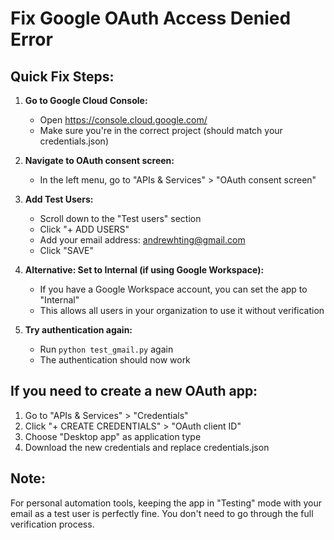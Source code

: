 # Fix Google OAuth Access Denied Error

## Quick Fix Steps:

1. **Go to Google Cloud Console:**
   - Open https://console.cloud.google.com/
   - Make sure you're in the correct project (should match your credentials.json)

2. **Navigate to OAuth consent screen:**
   - In the left menu, go to "APIs & Services" > "OAuth consent screen"

3. **Add Test Users:**
   - Scroll down to the "Test users" section
   - Click "+ ADD USERS"
   - Add your email address: andrewhting@gmail.com
   - Click "SAVE"

4. **Alternative: Set to Internal (if using Google Workspace):**
   - If you have a Google Workspace account, you can set the app to "Internal"
   - This allows all users in your organization to use it without verification

5. **Try authentication again:**
   - Run `python test_gmail.py` again
   - The authentication should now work

## If you need to create a new OAuth app:

1. Go to "APIs & Services" > "Credentials"
2. Click "+ CREATE CREDENTIALS" > "OAuth client ID"
3. Choose "Desktop app" as application type
4. Download the new credentials and replace credentials.json

## Note:
For personal automation tools, keeping the app in "Testing" mode with your email as a test user is perfectly fine. You don't need to go through the full verification process.